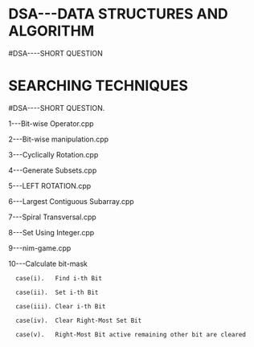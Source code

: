 # DSA---DATA STRUCTURES AND ALGORITHM
#DSA----SHORT QUESTION
# SEARCHING TECHNIQUES


#DSA----SHORT QUESTION. 


1---Bit-wise Operator.cpp

2---Bit-wise manipulation.cpp

3---Cyclically Rotation.cpp

4---Generate Subsets.cpp

5---LEFT ROTATION.cpp

6---Largest Contiguous Subarray.cpp

7---Spiral Transversal.cpp

8---Set Using Integer.cpp

9---nim-game.cpp

10---Calculate bit-mask

      case(i).   Find i-th Bit
      
      case(ii).  Set i-th Bit
      
      case(iii). Clear i-th Bit
      
      case(iv).  Clear Right-Most Set Bit
      
      case(v).   Right-Most Bit active remaining other bit are cleared
